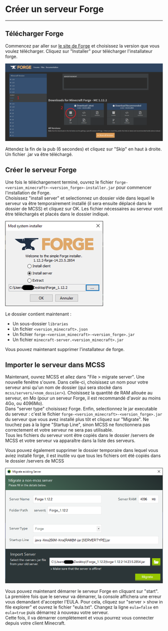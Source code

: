 # Créer un serveur Forge

---

## Télécharger Forge

Commencez par aller sur [le site de Forge](https://files.minecraftforge.net) et choisissez la version que vous voulez télécharger. Cliquez sur "Installer" pour télécharger l'installateur forge.

![Le site de forge](assets/screenshots/download_forge.png)

Attendez la fin de la pub (6 secondes) et cliquez sur "Skip" en haut à droite. Un fichier .jar va être téléchargé.

## Créer le serveur Forge

Une fois le téléchargement terminé, ouvrez le fichier `forge-<version_minecraft>-<version_forge>-installer.jar` pour commencer l'installation de Forge.<br>
Choisissez "install server" et selectionnez un dossier vide dans lequel le serveur va être temporairement installé (il sera ensuite déplacé dans le dossier de MCSS) et cliquez sur OK. Les fichier nécessaires au serveur vont être téléchargés et placés dans le dossier indiqué.

![L'installateur Forge](assets/screenshots/install_forge.png)

Le dossier contient maintenant : 
*   Un sous-dossier `libraries`
*   Un fichier `<version_minecraft>.json`
*   Un fichier `forge-<version_minecraft>-<version_forge>.jar`
*   Un fichier `minecraft-server.<version_minecraft>.jar`

Vous pouvez maintenant supprimer l'installateur de forge.

## Importer le serveur dans MCSS

Maintenant, ouvrez MCSS et allez dans "File > migrate server". Une nouvelle fenêtre s'ouvre. Dans celle-ci, choisissez un nom pour votre serveur ansi qu'un nom de dossier (qui sera stocké dans `mcss/servers/<nom_dossier>`). Choisissez la quantité de RAM allouée au serveur, en Mo (pour un serveur Forge, il est recommandé d'avoir au moins 4Go, ou 4096Mo). <br>
Dans "server type" choisissez Forge. Enfin, selectionnez le jar executable du serveur : c'est le fichier `forge-<version_minecraft>-<version_forge>.jar` du serveur que vous avez installé plus tôt et cliquez sur "Migrate". Ne touchez pas à la ligne "Startup Line", sinon MCSS ne fonctionnera pas correctement et votre serveur ne sera pas utilisable.<br>
Tous les fichiers du serveur vont être copiés dans le dossier /servers de MCSS et votre serveur va apparaître dans la liste des serveurs. <br>

Vous pouvez également supprimer le dossier temporaire dans lequel vous aviez installé forge, il est inutile vu que tous les fichiers ont été copiés dans le dossier /servers de MCSS

![La fenêtre de migration de serveur](assets/screenshots/migrate_forge.png)

Vous pouvez maintenant démarrer le serveur Forge en cliquant sur "start". <br>
La première fois que le serveur va démarrer, la console affichera une erreur vous demandant d'accepter l'EULA. Pour cela, cliquez sur "server > show in file explorer" et ouvrez le fichier "eula.txt". Changez la ligne `eula=false` en `eula=true` puis démarrez à nouveau votre serveur. <br>
Cette fois, il va démarrer complètement et vous pourrez vous connecter depuis votre client Minecraft.
